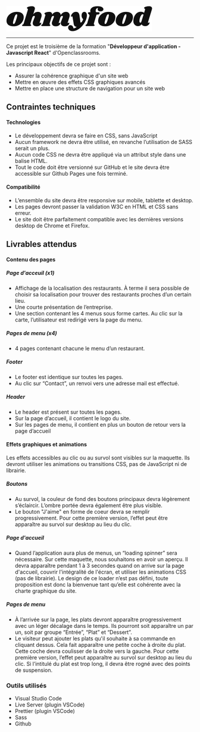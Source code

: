![oh my food](images/logo/ohmyfood.png)

---

Ce projet est le troisième de la formation "**Développeur d'application - Javascript React**" d'Openclassrooms.

Les principaux objectifs de ce projet sont :

* Assurer la cohérence graphique d'un site web
* Mettre en œuvre des effets CSS graphiques avancés
* Mettre en place une structure de navigation pour un site web

## Contraintes techniques
#### Technologies
* Le développement devra se faire en CSS, sans JavaScript
* Aucun framework ne devra être utilisé, en revanche l’utilisation de SASS serait un
plus.
* Aucun code CSS ne devra être appliqué via un attribut style dans une balise HTML.
* Tout le code doit être versionné sur GitHub et le site devra être accessible sur
Github Pages une fois terminé.

#### Compatibilité
* L’ensemble du site devra être responsive sur mobile, tablette et desktop.
* Les pages devront passer la validation W3C en HTML et CSS sans erreur.
* Le site doit être parfaitement compatible avec les dernières versions desktop de
Chrome et Firefox.

## Livrables attendus
#### Contenu des pages
##### Page d'acceuil (x1)
* Affichage de la localisation des restaurants. À terme il sera possible de choisir sa
localisation pour trouver des restaurants proches d’un certain lieu.
* Une courte présentation de l’entreprise.
* Une section contenant les 4 menus sous forme cartes. Au clic sur la carte,
l’utilisateur est redirigé vers la page du menu.

##### Pages de menu (x4)
* 4 pages contenant chacune le menu d’un restaurant.

##### Footer
* Le footer est identique sur toutes les pages.
* Au clic sur “Contact”, un renvoi vers une adresse mail est effectué.

##### Header
* Le header est présent sur toutes les pages.
* Sur la page d’accueil, il contient le logo du site.
* Sur les pages de menu, il contient en plus un bouton de retour vers la page d’accueil

#### Effets graphiques et animations
Les effets accessibles au clic ou au survol sont visibles sur la maquette. Ils devront utiliser les animations ou transitions CSS, pas de JavaScript ni de librairie.

##### Boutons
* Au survol, la couleur de fond des boutons principaux devra légèrement s’éclaircir.
L’ombre portée devra également être plus visible.
* Le bouton "J'aime" en forme de coeur devra se remplir progressivement. Pour cette première version, l’effet peut être apparaître au survol sur desktop au lieu du clic.

##### Page d'accueil
* Quand l’application aura plus de menus, un “loading spinner” sera nécessaire. Sur cette maquette, nous souhaitons en avoir un aperçu. Il devra apparaître pendant 1 à 3 secondes quand on arrive sur la page d'accueil, couvrir l'intégralité de l'écran, et utiliser les animations CSS (pas de librairie). Le design de ce loader n’est pas défini, toute proposition est donc la bienvenue tant qu’elle est cohérente avec la charte
graphique du site.

##### Pages de menu
* À l’arrivée sur la page, les plats devront apparaître progressivement avec un léger
décalage dans le temps. Ils pourront soit apparaître un par un, soit par groupe
“Entrée”, “Plat” et “Dessert”.
* Le visiteur peut ajouter les plats qu'il souhaite à sa commande en cliquant dessus.
Cela fait apparaître une petite coche à droite du plat. Cette coche devra coulisser de
la droite vers la gauche. Pour cette première version, l’effet peut apparaître au survol
sur desktop au lieu du clic. Si l’intitulé du plat est trop long, il devra être rogné avec
des points de suspension.

### Outils utilisés

* Visual Studio Code
* Live Server (plugin VSCode)
* Prettier (plugin VSCode)
* Sass
* Github